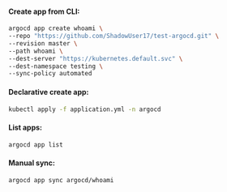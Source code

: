 #### Create app from CLI:
```bash
argocd app create whoami \
--repo "https://github.com/ShadowUser17/test-argocd.git" \
--revision master \
--path whoami \
--dest-server "https://kubernetes.default.svc" \
--dest-namespace testing \
--sync-policy automated
```

#### Declarative create app:
```bash
kubectl apply -f application.yml -n argocd
```

#### List apps:
```bash
argocd app list
```

#### Manual sync:
```bash
argocd app sync argocd/whoami
```
